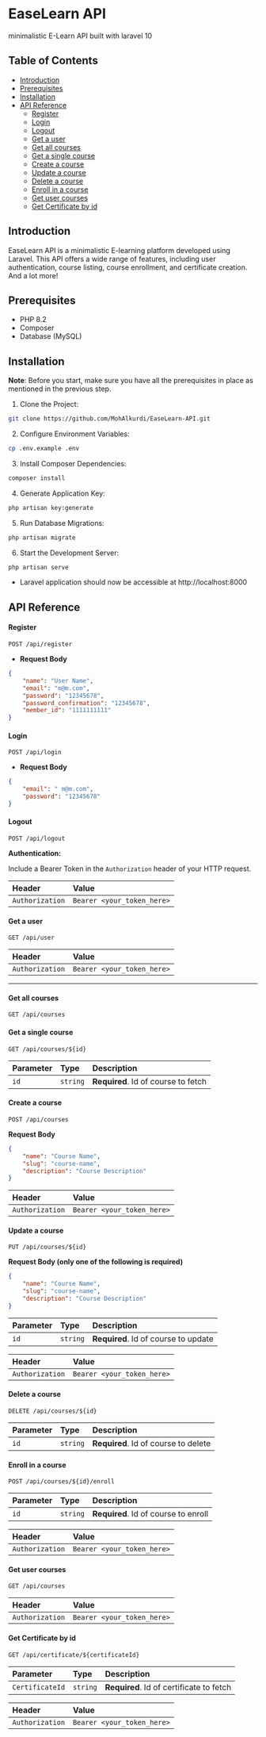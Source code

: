 # EaseLearn API

minimalistic E-Learn API built with laravel 10

## Table of Contents

-   [Introduction](#introduction)
-   [Prerequisites](#prerequisites)
-   [Installation](#installation)
-   [API Reference](#api-reference)
    -   [Register](#register)
    -   [Login](#login)
    -   [Logout](#logout)
    -   [Get a user](#get-a-user)
    -   [Get all courses](#get-all-courses)
    -   [Get a single course](#get-a-single-course)
    -   [Create a course](#create-a-course)
    -   [Update a course](#update-a-course)
    -   [Delete a course](#delete-a-course)
    -   [Enroll in a course](#enroll-in-a-course)
    -   [Get user courses](#get-user-courses)
    -   [Get Certificate by id](#get-certificate-by-id)

## Introduction

EaseLearn API is a minimalistic E-learning platform developed using Laravel. This API offers a wide range of features, including user authentication, course listing, course enrollment, and certificate creation. And a lot more!

## Prerequisites

-   PHP 8.2
-   Composer
-   Database (MySQL)

## Installation

**Note**: Before you start, make sure you have all the prerequisites in place as mentioned in the previous step.

1. Clone the Project:

```bash
git clone https://github.com/MohAlkurdi/EaseLearn-API.git
```

2. Configure Environment Variables:

```bash
cp .env.example .env
```

3. Install Composer Dependencies:

```bash
composer install
```

4. Generate Application Key:

```bash
php artisan key:generate
```

5. Run Database Migrations:

```bash
php artisan migrate
```

6. Start the Development Server:

```bash
php artisan serve
```

-   Laravel application should now be accessible at http://localhost:8000

## API Reference

#### Register

```http
POST /api/register
```

-   **Request Body**

```json
{
    "name": "User Name",
    "email": "m@m.com",
    "password": "12345678",
    "password_confirmation": "12345678",
    "member_id": "1111111111"
}
```

#### Login

```http
POST /api/login
```

-   **Request Body**

```json
{
    "email": " m@m.com",
    "password": "12345678"
}
```

#### Logout

```http
POST /api/logout
```

**Authentication:**

Include a Bearer Token in the `Authorization` header of your HTTP request.

| Header          | Value                      |
| :-------------- | :------------------------- |
| `Authorization` | `Bearer <your_token_here>` |

#### Get a user

```http
GET /api/user
```

| Header          | Value                      |
| :-------------- | :------------------------- |
| `Authorization` | `Bearer <your_token_here>` |

---

#### Get all courses

```http
GET /api/courses
```

#### Get a single course

```http
GET /api/courses/${id}
```

| Parameter | Type     | Description                         |
| :-------- | :------- | :---------------------------------- |
| `id`      | `string` | **Required**. Id of course to fetch |

#### Create a course

```http
POST /api/courses
```

**Request Body**

```json
{
    "name": "Course Name",
    "slug": "course-name",
    "description": "Course Description"
}
```

| Header          | Value                      |
| :-------------- | :------------------------- |
| `Authorization` | `Bearer <your_token_here>` |

#### Update a course

```http
PUT /api/courses/${id}
```

**Request Body (only one of the following is required)**

```json
{
    "name": "Course Name",
    "slug": "course-name",
    "description": "Course Description"
}
```

| Parameter | Type     | Description                          |
| :-------- | :------- | :----------------------------------- |
| `id`      | `string` | **Required**. Id of course to update |

| Header          | Value                      |
| :-------------- | :------------------------- |
| `Authorization` | `Bearer <your_token_here>` |

#### Delete a course

```http
DELETE /api/courses/${id}
```

| Parameter | Type     | Description                          |
| :-------- | :------- | :----------------------------------- |
| `id`      | `string` | **Required**. Id of course to delete |

#### Enroll in a course

```http
POST /api/courses/${id}/enroll
```

| Parameter | Type     | Description                          |
| :-------- | :------- | :----------------------------------- |
| `id`      | `string` | **Required**. Id of course to enroll |

| Header          | Value                      |
| :-------------- | :------------------------- |
| `Authorization` | `Bearer <your_token_here>` |

#### Get user courses

```http
GET /api/courses
```

| Header          | Value                      |
| :-------------- | :------------------------- |
| `Authorization` | `Bearer <your_token_here>` |

#### Get Certificate by id

```http
GET /api/certificate/${certificateId}
```

| Parameter       | Type     | Description                              |
| :-------------- | :------- | :--------------------------------------- |
| `CertificateId` | `string` | **Required**. Id of certificate to fetch |

| Header          | Value                      |
| :-------------- | :------------------------- |
| `Authorization` | `Bearer <your_token_here>` |
